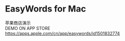EasyWords for Mac
=================
苹果商店演示 <br />
DEMO ON APP STORE <br />
<https://apps.apple.com/cn/app/easywords/id1501832774>